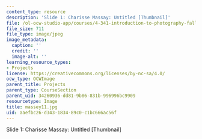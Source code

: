 ```yaml
---
content_type: resource
description: 'Slide 1: Charisse Massay: Untitled [Thumbnail]'
file: /ol-ocw-studio-app/courses/4-341-introduction-to-photography-fall-2002/aaefbc26d343183489c0c1bc666ac56f_massey11.jpg
file_size: 711
file_type: image/jpeg
image_metadata:
  caption: ''
  credit: ''
  image-alt: ''
learning_resource_types:
- Projects
license: https://creativecommons.org/licenses/by-nc-sa/4.0/
ocw_type: OCWImage
parent_title: Projects
parent_type: CourseSection
parent_uid: 34260936-dd81-9b86-831b-996996bc9909
resourcetype: Image
title: massey11.jpg
uid: aaefbc26-d343-1834-89c0-c1bc666ac56f
---
```

Slide 1: Charisse Massay: Untitled [Thumbnail]